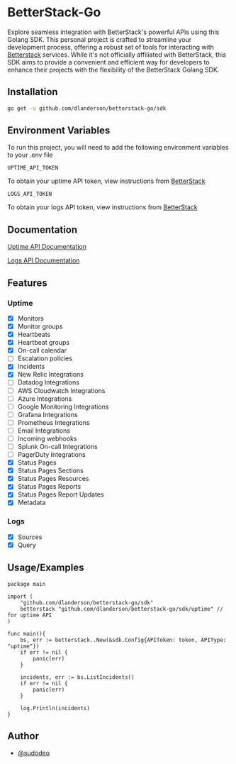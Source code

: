 # BetterStack-Go

Explore seamless integration with BetterStack's powerful APIs using this Golang SDK. This personal project is crafted to streamline your development process, offering a robust set of tools for interacting with [Betterstack](https://betterstack.com) services. While it's not officially affiliated with BetterStack, this SDK aims to provide a convenient and efficient way for developers to enhance their projects with the flexibility of the BetterStack Golang SDK.

## Installation

```bash
go get -u github.com/dlanderson/betterstack-go/sdk
```

## Environment Variables

To run this project, you will need to add the following environment variables to your .env file

`UPTIME_API_TOKEN`

To obtain your uptime API token, view instructions from [BetterStack](https://betterstack.com/docs/uptime/api/getting-started-with-uptime-api/)

`LOGS_API_TOKEN`

To obtain your logs API token, view instructions from [BetterStack](https://betterstack.com/docs/logs/api/getting-started/)

## Documentation

[Uptime API Documentation](https://betterstack.com/docs/uptime/api/getting-started-with-uptime-api/)

[Logs API Documentation](https://betterstack.com/docs/logs/api/getting-started/)

## Features

### Uptime

- [x] Monitors
- [x] Monitor groups
- [x] Heartbeats
- [x] Heartbeat groups
- [x] On-call calendar
- [ ] Escalation policies
- [x] Incidents
- [x] New Relic Integrations
- [ ] Datadog Integrations
- [ ] AWS Cloudwatch Integrations
- [ ] Azure Integrations
- [ ] Google Monitoring Integrations
- [ ] Grafana Integrations
- [ ] Prometheus Integrations
- [ ] Email Integrations
- [ ] Incoming webhooks
- [ ] Splunk On-call Integrations
- [ ] PagerDuty Integrations
- [x] Status Pages
- [x] Status Pages Sections
- [x] Status Pages Resources
- [x] Status Pages Reports
- [x] Status Pages Report Updates
- [x] Metadata

### Logs

- [x] Sources
- [x] Query

## Usage/Examples

```golang
package main

import (
    "github.com/dlanderson/betterstack-go/sdk"
    betterstack "github.com/dlanderson/betterstack-go/sdk/uptime" // for uptime API
)

func main(){
    bs, err := betterstack..New(&sdk.Config{APIToken: token, APIType: "uptime"})
    if err != nil {
        panic(err)
    }

    incidents, err := bs.ListIncidents()
    if err != nil {
        panic(err)
    }

    log.Println(incidents)
}
```

## Author

- [@sudodeo](https://www.github.com/dlanderson)
